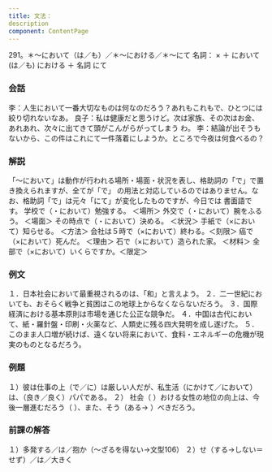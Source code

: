 ```yaml
---
title: 文法：
description
component: ContentPage
---
```



291。＊～において（は／も）／＊～における／＊～にて
名詞： × ＋ において(は／も)
における ＋ 名詞 にて
### 会話
李：人生において一番大切なものは何なのだろう？あれもこれもで、ひとつには絞り切れないなあ。
良子：私は健康だと思うけど。次は家族、その次はお金、あれあれ、次々に出てきて頭がこんがらがってしまう
わ。
李：結論が出そうもないから、この件はこれにて一件落着にしようか。ところで今夜は何食べるの？
### 解説
「～において」は動作が行われる場所・場面・状況を表し、格助詞の「で」で置き換えられますが、全てが「で」 の用法と対応しているのではありません。なお、格助詞「で」は元々「にて」が変化したものですが、今日では 書面語です。
学校で（・において）勉強する。 ＜場所＞ 外交で（・において）腕をふるう。 ＜場面＞ その時点で（・において）決める。 ＜状況＞ 手紙で（×において）知らせる。 ＜方法＞ 会社は５時で（×において）終わる。＜刻限＞ 癌で（×において）死んだ。 ＜理由＞ 石で（×において）造られた家。 ＜材料＞ 全部で（×において）いくらですか。＜限定＞
### 例文
１．日本社会において最重視されるのは、「和」と言えよう。
２．二一世紀においても、おそらく戦争と貧困はこの地球上からなくならないだろう。
３．国際経済における基本原則は市場を通じた公正な競争だ。
４．中国は古代において、紙・羅針盤・印刷・火薬など、人類史に残る四大発明を成し遂げた。
５．このまま人口増が続けば、遠くない将来において、食料・エネルギーの危機が現実のものとなるだろう。
### 例題
１）彼は仕事の上（で／に）は厳しい人だが、私生活（にかけて／において）は、（良き／良く）パパである。
２） 社会（ ）おける女性の地位の向上は、今後一層進むだろう（ ）、また、そう（ある→ ）べきだろう。
### 前課の解答
１）多発する／は／抱か（～ざるを得ない→文型106）
２）せ（する→しない＝せず）／は／大きく
